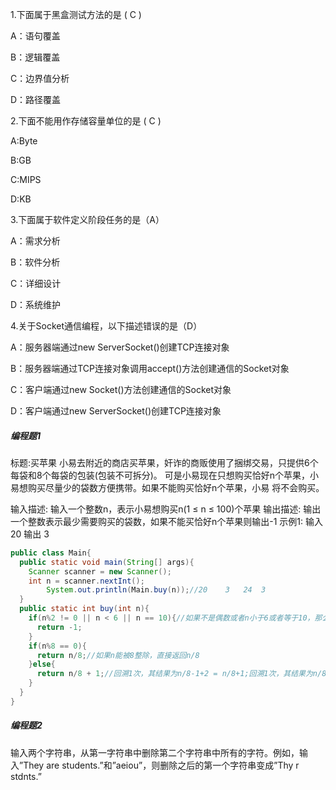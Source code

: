 1.下面属于黑盒测试方法的是  ( C ) 

A：语句覆盖

B：逻辑覆盖

C：边界值分析

D：路径覆盖

2.下面不能用作存储容量单位的是 ( C )

A:Byte

B:GB

C:MIPS

D:KB

3.下面属于软件定义阶段任务的是（A）

A：需求分析

B：软件分析

C：详细设计

D：系统维护

4.关于Socket通信编程，以下描述错误的是（D）

A：服务器端通过new ServerSocket()创建TCP连接对象

B：服务器端通过TCP连接对象调用accept()方法创建通信的Socket对象

C：客户端通过new Socket()方法创建通信的Socket对象

D：客户端通过new ServerSocket()创建TCP连接对象



##### 编程题1

 标题:买苹果 小易去附近的商店买苹果，奸诈的商贩使用了捆绑交易，只提供6个每袋和8个每袋的包装(包装不可拆分)。 可是小易现在只想购买恰好n个苹果，小易想购买尽量少的袋数方便携带。如果不能购买恰好n个苹果，小易 将不会购买。 

输入描述:
 输入一个整数n，表示小易想购买n(1 ≤ n ≤ 100)个苹果
 输出描述: 输出一个整数表示最少需要购买的袋数，如果不能买恰好n个苹果则输出-1 示例1:
 输入
 20
 输出
 3 

```java
public class Main{
  public static void main(String[] args){
    Scanner scanner = new Scanner();
    int n = scanner.nextInt();
		System.out.println(Main.buy(n));//20	3  	24  3
  }
  public static int buy(int n){
    if(n%2 != 0 || n < 6 || n == 10){//如果不是偶数或者n小于6或者等于10，那么都不能恰好购买n个苹果
      return -1;
    }
    if(n%8 == 0){
      return n/8;//如果n能被8整除，直接返回n/8
    }else{
      return n/8 + 1;//回溯1次，其结果为n/8-1+2 = n/8+1;回溯1次，其结果为n/8-2+3 = n/8+1。因此，可以情况3下，可以返回n/8+1
    }
  }
}
```



##### 编程题2

输入两个字符串，从第一字符串中删除第二个字符串中所有的字符。例如，输入”They are students.”和”aeiou”，则删除之后的第一个字符串变成”Thy r stdnts.”

```java

```



